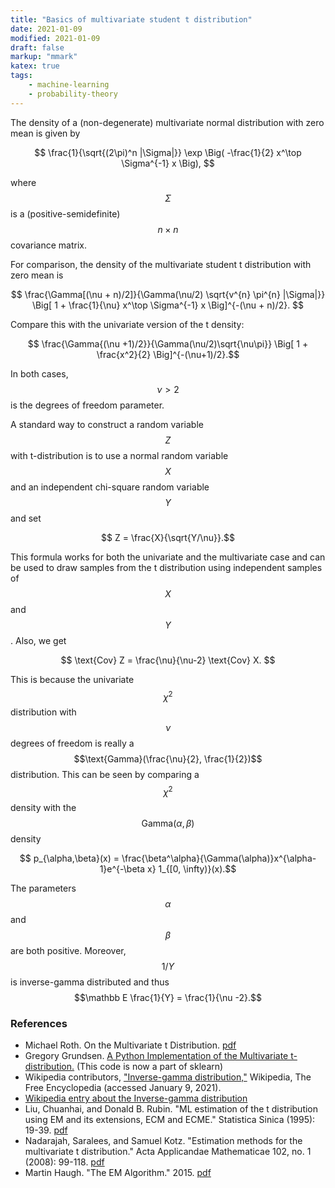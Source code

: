 ```yaml
---
title: "Basics of multivariate student t distribution"
date: 2021-01-09
modified: 2021-01-09
draft: false
markup: "mmark"
katex: true
tags:
    - machine-learning
    - probability-theory
---
```


The density of a (non-degenerate) multivariate normal distribution with zero mean is given by

$$
\frac{1}{\sqrt{(2\pi)^n |\Sigma|}} \exp \Big( -\frac{1}{2} x^\top \Sigma^{-1} x \Big),
$$

where $$\Sigma$$ is a (positive-semidefinite) $$n\times n$$ covariance matrix.

For comparison, the density of the multivariate student t distribution with zero mean is

$$
\frac{\Gamma[(\nu + n)/2]}{\Gamma(\nu/2) \sqrt{v^{n} \pi^{n} |\Sigma|}} 
\Big[ 1 + \frac{1}{\nu} x^\top \Sigma^{-1} x  \Big]^{-(\nu + n)/2}.
$$

Compare this with the univariate version of the t density:

$$ \frac{\Gamma{(\nu +1)/2}}{\Gamma(\nu/2)\sqrt{\nu\pi}} \Big[ 1 + \frac{x^2}{2} \Big]^{-(\nu+1)/2}.$$

In both cases, $$\nu>2$$ is the degrees of freedom parameter.

A standard way to construct a random variable $$Z$$ with t-distribution is to use
a normal random variable $$X$$ and an independent chi-square random variable $$Y$$ and set

$$ Z = \frac{X}{\sqrt{Y/\nu}}.$$

This formula works for both the univariate and the multivariate case and can be
used to draw samples from the t distribution using independent samples of $$X$$ and
$$Y$$. Also, we get 

$$
\text{Cov} Z = \frac{\nu}{\nu-2} \text{Cov} X.
$$

This is because the univariate $$\chi^2$$ distribution with $$\nu$$ degrees of freedom is really 
a $$\text{Gamma}(\frac{\nu}{2}, \frac{1}{2})$$ distribution. This can be seen by comparing a $$\chi^2$$ density
with the $$\text{Gamma}(\alpha, \beta)$$ density

$$ p_{\alpha,\beta}(x) = \frac{\beta^\alpha}{\Gamma(\alpha)}x^{\alpha-1}e^{-\beta x} 1_{[0, \infty)}(x).$$

The parameters $$\alpha$$ and $$\beta$$ are both positive. Moreover, $$1/Y$$ is inverse-gamma distributed and thus 
$$\mathbb E \frac{1}{Y} = \frac{1}{\nu -2}.$$



### References

* Michael Roth. On the Multivariate t Distribution. [pdf](https://www.diva-portal.org/smash/get/diva2:618567/FULLTEXT02)
* Gregory Grundsen. [A Python Implementation of the Multivariate t-distribution.](https://gregorygundersen.com/blog/2020/01/20/multivariate-t/) (This code is now a part of sklearn)
* Wikipedia contributors, ["Inverse-gamma distribution,"](https://en.wikipedia.org/w/index.php?title=Inverse-gamma_distribution&oldid=996362763) Wikipedia, The Free Encyclopedia (accessed January 9, 2021). 
* [Wikipedia entry about the Inverse-gamma distribution](https://en.wikipedia.org/wiki/Inverse-gamma_distribution)
* Liu, Chuanhai, and Donald B. Rubin. "ML estimation of the t distribution using EM and its extensions, ECM and ECME." Statistica Sinica (1995): 19-39. [pdf](http://www3.stat.sinica.edu.tw/statistica/oldpdf/A5n12.pdf)
* Nadarajah, Saralees, and Samuel Kotz. "Estimation methods for the multivariate t distribution." Acta Applicandae Mathematicae 102, no. 1 (2008): 99-118. [pdf](http://www-users.math.umn.edu/~bemis/MFM/workshop/2011/estimating_multivariate_t.pdf)
* Martin Haugh. "The EM Algorithm." 2015. [pdf](http://www.columbia.edu/~mh2078/MachineLearningORFE/EM_Algorithm.pdf)

<!-- vim: set syntax=markdown: set spelllang=en_us: set spell: -->
